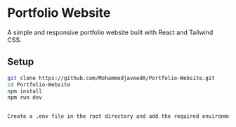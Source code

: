 # Portfolio Website

A simple and responsive portfolio website built with React and Tailwind CSS.

## Setup

```bash
git clone https://github.com/MohammedjaveedA/Portfolio-Website.git
cd Portfolio-Website
npm install
npm run dev


Create a .env file in the root directory and add the required environment variables. 